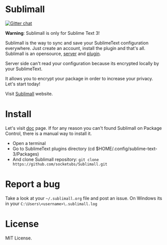 Sublimall
=========

[![Gitter chat](https://badges.gitter.im/socketubs/Sublimall.png)](https://gitter.im/socketubs/Sublimall)

**Warning**: Sublimall is only for Sublime Text 3!

Sublimall is the way to sync and save your SublimeText configuration everywhere. Just create an account, install the plugin and that's all.
Sublimall is an opensource, [server](http://sublimall.org) and [plugin](https://github.com/socketubs/Sublimall).

Server side can't read your configuration because its encrypted locally by your SublimeText.

It allows you to encrypt your package in order to increase your privacy. Let's start today!

Visit [Sublimall](http://sublimall.org/) website.

Install
=======

Let's visit [doc](http://sublimall.org/docs) page.
If for any reason you can't found Sublimall on Package Control, there is a manual way to install it.

* Open a terminal
* Go to SublimeText plugins directory (cd $HOME/.config/sublime-text-3/Packages)
* And clone Sublimall repository: ``git clone https://github.com/socketubs/Sublimall.git``

Report a bug
============

Take a look at your ``~/.sublimall.org`` file and post an issue.
On Windows its in your ``C:\Users\<username>\.sublimall.log``

License
=======

MIT License.
